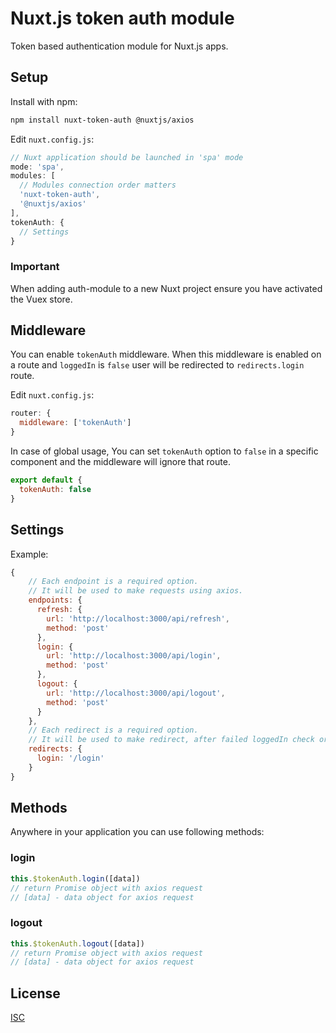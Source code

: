 # Nuxt.js token auth module

Token based authentication module for Nuxt.js apps.

## Setup

Install with npm:
```bash
npm install nuxt-token-auth @nuxtjs/axios
```

Edit `nuxt.config.js`:
```js
// Nuxt application should be launched in 'spa' mode
mode: 'spa',
modules: [
  // Modules connection order matters
  'nuxt-token-auth',
  '@nuxtjs/axios'
],
tokenAuth: {
  // Settings
}
```

### Important

When adding auth-module to a new Nuxt project ensure you have activated the Vuex store.

## Middleware

You can enable `tokenAuth` middleware. When this middleware is enabled on a route and `loggedIn` is `false` user will be redirected to `redirects.login` route.

Edit `nuxt.config.js`:
```js
router: {
  middleware: ['tokenAuth']
}
```

In case of global usage, You can set `tokenAuth` option to `false` in a specific component and the middleware will ignore that route.
```js
export default {
  tokenAuth: false
}
```

## Settings

Example:
```js
{
    // Each endpoint is a required option.
    // It will be used to make requests using axios.
    endpoints: {
      refresh: {
        url: 'http://localhost:3000/api/refresh',
        method: 'post'
      },
      login: {
        url: 'http://localhost:3000/api/login',
        method: 'post'
      },
      logout: {
        url: 'http://localhost:3000/api/logout',
        method: 'post'
      }
    },
    // Each redirect is a required option.
    // It will be used to make redirect, after failed loggedIn check or refresh request.
    redirects: {
      login: '/login'
    }
}
```

## Methods

Anywhere in your application you can use following methods:

### login

```js
this.$tokenAuth.login([data])
// return Promise object with axios request
// [data] - data object for axios request
```

### logout

```js
this.$tokenAuth.logout([data])
// return Promise object with axios request
// [data] - data object for axios request
```

## License

[ISC](https://opensource.org/licenses/ISC)

